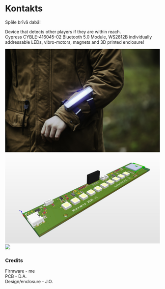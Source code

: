 # Kontakts
 Spēle brīvā dabā! 
 
 Device that detects other players if they are within reach. \
 Cypress CYBLE-416045-02 Bluetooth 5.0 Module, WS2812B individually addressable LEDs, vibro-motors, magnets and 3D printed enclosure!
 
 ![](visuals/Kontakts_tests.jpg)
 ![](visuals/pcb.jpeg)
 ![](visuals/video.gif)
 
 ### Credits
 Firmware - me \
 PCB - D.A. \
 Design/enclosure - J.O. 
